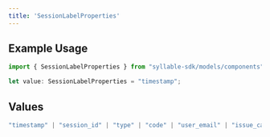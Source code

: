 ```yaml
---
title: 'SessionLabelProperties'
---
```


## Example Usage

```typescript
import { SessionLabelProperties } from "syllable-sdk/models/components";

let value: SessionLabelProperties = "timestamp";
```

## Values

```typescript
"timestamp" | "session_id" | "type" | "code" | "user_email" | "issue_categories" | "session_id_list"
```